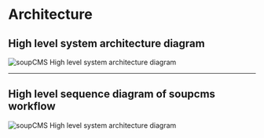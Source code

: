 # Architecture

## High level system architecture diagram

![soupCMS High level system architecture diagram](/assets/docs/chapters/images/soupcms-architecture.svg "soupCMS High level system architecture diagram")

---

## High level sequence diagram of soupcms workflow

![soupCMS High level system architecture diagram](/assets/docs/chapters/images/soupcms-sequence-diagram.svg "soupCMS High level system architecture diagram")
